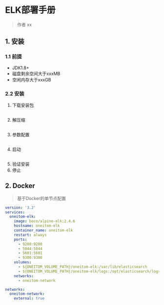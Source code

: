 # ELK部署手册

> 作者 xx

## 1. 安装

### 1.1 前提

* JDK1.8+
* 磁盘剩余空间大于xxxMB
* 空闲内存大于xxxGB

### 2.2 安装

1. 下载安装包

```bash

```

2. 解压缩

```bash

```
3. 参数配置

```xml

```

4. 启动

```bash

```

5. 验证安装
6. 停止

## 2. Docker

> 基于Docker的单节点配置

```yaml
version: '3.2'
services:
  oneitom-elk:
    image: boco/alpine-elk:2.4.6
    hostname: oneitom-elk
    container_name: oneitom-elk
    restart: always
    ports:
      - 9200:9200
      - 5044:5044
      - 5601:5601  
      - 9300:9300  
    volumes:
      - ${ONEITOM_VOLUME_PATH}/oneitom-elk:/var/lib/elasticsearch     
      - ${ONEITOM_VOLUME_PATH}/oneitom-elk/logs:/opt/elasticsearch/logs            
    networks:
      - oneitom-network         

networks:
  oneitom-network:
    external: true
```


